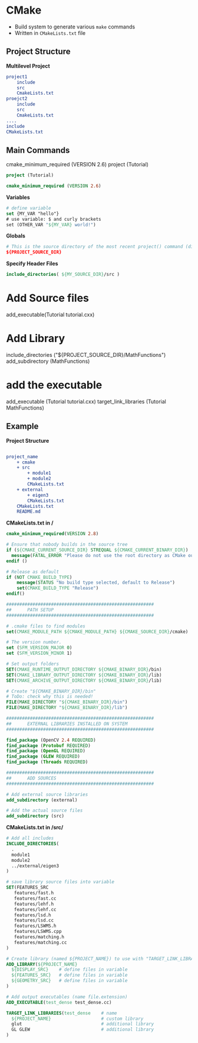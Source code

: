 # CMake

- Build system to generate various `make` commands
- Written in `CMakeLists.txt` file


## Project Structure

**Multilevel Project**
```cmake
project1
    include
    src
    CmakeLists.txt
proejct2
    include
    src
    CmakeLists.txt
....
include
CMakeLists.txt
```


## Main Commands

cmake_minimum_required (VERSION 2.6)
project (Tutorial)

```cmake
project (Tutorial)
```


```cmake
cmake_minimum_required (VERSION 2.6)
```
**Variables**
```cmake
# define variable
set {MY_VAR "hello"}
# use variable: $ and curly brackets
set (OTHER_VAR "${MY_VAR} world!")
```

**Globals**


```cmake
# This is the source directory of the most recent project() command (dirpath to CMakeLists.txt).
${PROJECT_SOURCE_DIR}
```

**Specify Header Files**
```cmake
include_directories( ${MY_SOURCE_DIR}/src )
```



# Add Source files
add_executable(Tutorial tutorial.cxx)

# Add Library

include_directories ("${PROJECT_SOURCE_DIR}/MathFunctions")
add_subdirectory (MathFunctions)

# add the executable
add_executable (Tutorial tutorial.cxx)
target_link_libraries (Tutorial MathFunctions)






## Example

**Project Structure**

```cmake

project_name
	+ cmake
	+ src
		+ module1
		+ module2
		CMakeLists.txt
	+ external
		+ eigen3
		CMakeLists.txt
	CMakeLists.txt
    README.md
```

**CMakeLists.txt in /**
```cmake
cmake_minimum_required(VERSION 2.8)

# Ensure that nobody builds in the source tree
if (${CMAKE_CURRENT_SOURCE_DIR} STREQUAL ${CMAKE_CURRENT_BINARY_DIR})
  message(FATAL_ERROR "Please do not use the root directory as CMake output directory! mkdir build; cd build; cmake .. And you will have to clean the source directory by deleting CMakeCache.txt and the folder CMakeFiles")
endif ()

# Release as default
if (NOT CMAKE_BUILD_TYPE)
    message(STATUS "No build type selected, default to Release")
    set(CMAKE_BUILD_TYPE "Release")
endif()

########################################################
##		PATH SETUP
########################################################

# .cmake files to find modules
set(CMAKE_MODULE_PATH ${CMAKE_MODULE_PATH} ${CMAKE_SOURCE_DIR}/cmake)

# The version number.
set (SFM_VERSION_MAJOR 0)
set (SFM_VERSION_MINOR 1)

# Set output folders
SET(CMAKE_RUNTIME_OUTPUT_DIRECTORY ${CMAKE_BINARY_DIR}/bin)
SET(CMAKE_LIBRARY_OUTPUT_DIRECTORY ${CMAKE_BINARY_DIR}/lib)
SET(CMAKE_ARCHIVE_OUTPUT_DIRECTORY ${CMAKE_BINARY_DIR}/lib)

# Create "${CMAKE_BINARY_DIR}/bin"
# ToDo: check why this is needed!
FILE(MAKE_DIRECTORY "${CMAKE_BINARY_DIR}/bin")
FILE(MAKE_DIRECTORY "${CMAKE_BINARY_DIR}/lib")

########################################################
##		EXTERNAL LIBRARIES INSTALLED ON SYSTEM
########################################################

find_package (OpenCV 2.4 REQUIRED)
find_package (Protobuf REQUIRED)
find_package (OpenGL REQUIRED)
find_package (GLEW REQUIRED)
find_package (Threads REQUIRED)

########################################################
##		ADD SOURCES
########################################################

# Add external source libraries
add_subdirectory (external)

# Add the actual source files
add_subdirectory (src)

```

**CMakeLists.txt in /src/**

```cmake
# Add all includes
INCLUDE_DIRECTORIES(
  .
  module1
  module2
  ../external/eigen3
)

# save library source files into variable
SET(FEATURES_SRC
   features/fast.h
   features/fast.cc
   features/lehf.h
   features/lehf.cc
   features/lsd.h
   features/lsd.cc
   features/LSWMS.h
   features/LSWMS.cpp
   features/matching.h
   features/matching.cc
)

# Create library (named ${PROJECT_NAME}) to use with "TARGET_LINK_LIBRARIES"
ADD_LIBRARY(${PROJECT_NAME}
  ${DISPLAY_SRC}	# define files in variable
  ${FEATURES_SRC}	# define files in variable
  ${GEOMETRY_SRC}	# define files in variable
)

# Add output executables (name file.extension)
ADD_EXECUTABLE(test_dense test_dense.cc)

TARGET_LINK_LIBRARIES(test_dense 	# name
  ${PROJECT_NAME} 					# custom library
  glut								# additional library
  GL GLEW							# additional library
)

```



